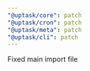 ```yaml
---
"@uptask/core": patch
"@uptask/cron": patch
"@uptask/meta": patch
"@uptask/cli": patch
---
```


Fixed main import file
